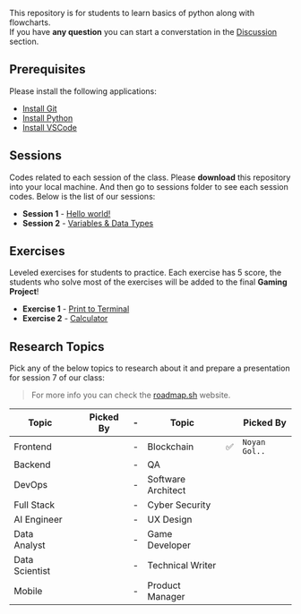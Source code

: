 This repository is for students to learn basics of python along with flowcharts.  
If you have **any question** you can start a converstation in the [Discussion](https://github.com/hayyaun/kids/discussions) section.

## Prerequisites

Please install the following applications:

- [Install Git](https://git-scm.com/downloads)
- [Install Python](https://www.python.org/downloads/release/python-3130/)
- [Install VSCode](https://code.visualstudio.com/)

## Sessions

Codes related to each session of the class.
Please **download** this repository into your local machine.
And then go to sessions folder to see each session codes.
Below is the list of our sessions:

- **Session 1** - [Hello world!](/sessions/session-1.ipynb)
- **Session 2** - [Variables & Data Types](/sessions/session-2.ipynb)

## Exercises

Leveled exercises for students to practice.
Each exercise has 5 score, the students who solve most of the exercises will be added to the final **Gaming Project**!

- **Exercise 1** - [Print to Terminal](/exercises/exercise-1.py)
- **Exercise 2** - [Calculator](/exercises/exercise-2.py)

## Research Topics

Pick any of the below topics to research about it and prepare a presentation for session 7 of our class:

> For more info you can check the [roadmap.sh](https://roadmap.sh) website.

| Topic          |     | Picked By | -   | Topic              |     | Picked By     |
| -------------- | --- | --------- | --- | ------------------ | --- | ------------- |
| Frontend       |     |           | -   | Blockchain         | ✅  | `Noyan Gol..` |
| Backend        |     |           | -   | QA                 |     |               |
| DevOps         |     |           | -   | Software Architect |     |               |
| Full Stack     |     |           | -   | Cyber Security     |     |               |
| AI Engineer    |     |           | -   | UX Design          |     |               |
| Data Analyst   |     |           | -   | Game Developer     |     |               |
| Data Scientist |     |           | -   | Technical Writer   |     |               |
| Mobile         |     |           | -   | Product Manager    |     |               |
